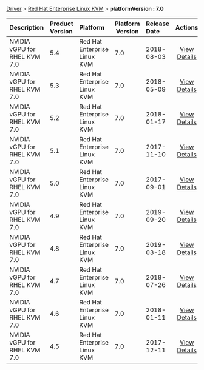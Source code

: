 
[Driver](/README.md)  >  [Red Hat Enterprise Linux KVM](/index/Driver/Red_Hat_Enterprise_Linux_KVM.md)  >  **platformVersion : 7.0**



| Description            | Product Version    | Platform                | Platform Version           | Release Date           |             Actions              |
| ---------------------- | :----------------- | :---------------------- | -------------------------- | :--------------------- | :------------------------------: |
| NVIDIA vGPU for RHEL KVM 7.0 | 5.4 | Red Hat Enterprise Linux KVM | 7.0 | 2018-08-03 | [View Details](/details/5a93a9_NVIDIA_vGPU_for_RHEL_KVM_7.0.md) |
| NVIDIA vGPU for RHEL KVM 7.0 | 5.3 | Red Hat Enterprise Linux KVM | 7.0 | 2018-05-09 | [View Details](/details/5d7586_NVIDIA_vGPU_for_RHEL_KVM_7.0.md) |
| NVIDIA vGPU for RHEL KVM 7.0 | 5.2 | Red Hat Enterprise Linux KVM | 7.0 | 2018-01-17 | [View Details](/details/e7484a_NVIDIA_vGPU_for_RHEL_KVM_7.0.md) |
| NVIDIA vGPU for RHEL KVM 7.0 | 5.1 | Red Hat Enterprise Linux KVM | 7.0 | 2017-11-10 | [View Details](/details/4f209c_NVIDIA_vGPU_for_RHEL_KVM_7.0.md) |
| NVIDIA vGPU for RHEL KVM 7.0 | 5.0 | Red Hat Enterprise Linux KVM | 7.0 | 2017-09-01 | [View Details](/details/658d02_NVIDIA_vGPU_for_RHEL_KVM_7.0.md) |
| NVIDIA vGPU for RHEL KVM 7.0 | 4.9 | Red Hat Enterprise Linux KVM | 7.0 | 2019-09-20 | [View Details](/details/39f9b7_NVIDIA_vGPU_for_RHEL_KVM_7.0.md) |
| NVIDIA vGPU for RHEL KVM 7.0 | 4.8 | Red Hat Enterprise Linux KVM | 7.0 | 2019-03-18 | [View Details](/details/cd569c_NVIDIA_vGPU_for_RHEL_KVM_7.0.md) |
| NVIDIA vGPU for RHEL KVM 7.0 | 4.7 | Red Hat Enterprise Linux KVM | 7.0 | 2018-07-26 | [View Details](/details/d94c1f_NVIDIA_vGPU_for_RHEL_KVM_7.0.md) |
| NVIDIA vGPU for RHEL KVM 7.0 | 4.6 | Red Hat Enterprise Linux KVM | 7.0 | 2018-01-11 | [View Details](/details/4d7a05_NVIDIA_vGPU_for_RHEL_KVM_7.0.md) |
| NVIDIA vGPU for RHEL KVM 7.0 | 4.5 | Red Hat Enterprise Linux KVM | 7.0 | 2017-12-11 | [View Details](/details/63c72e_NVIDIA_vGPU_for_RHEL_KVM_7.0.md) |
